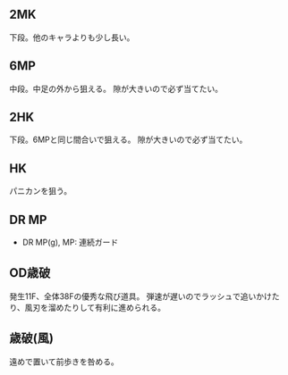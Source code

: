 ## 2MK

下段。他のキャラよりも少し長い。

## 6MP

中段。中足の外から狙える。
隙が大きいので必ず当てたい。

## 2HK

下段。6MPと同じ間合いで狙える。
隙が大きいので必ず当てたい。

## HK

パニカンを狙う。

## DR MP

- DR MP(g), MP: 連続ガード

## OD歳破

発生11F、全体38Fの優秀な飛び道具。
弾速が遅いのでラッシュで追いかけたり、風刃を溜めたりして有利に進められる。

## 歳破(風)

遠めで置いて前歩きを咎める。
